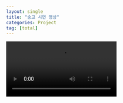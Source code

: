 ```yaml
---
layout: single
title: "숭고 시연 영상"
categories: Project
tag: [total]
---
```


<video src="/Users/sonseongho/Desktop/OMM.mov"></video>
